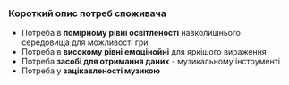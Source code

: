 ### Короткий опис потреб споживача
- Потреба в **помірному рівні освітленості** навколишнього середовища для можливості гри, 
- Потреба в **високому рівні емоцінойні** для яркішого вираження
- Потреба **засобі для отримання даних** - музикальному інструменті
- Потреба у **зацікавленості музикою** 
